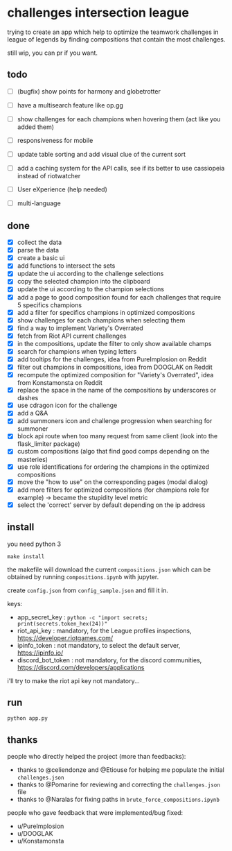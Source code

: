 # challenges intersection league

trying to create an app which help to optimize the teamwork challenges in league of legends by finding compositions that contain the most challenges.

still wip, you can pr if you want.

## todo
- [ ] (bugfix) show points for harmony and globetrotter
- [ ] have a multisearch feature like op.gg
- [ ] show challenges for each champions when hovering them (act like you added them)
- [ ] responsiveness for mobile
- [ ] update table sorting and add visual clue of the current sort
- [ ] add a caching system for the API calls, see if its better to use cassiopeia instead of riotwatcher
- [ ] User eXperience (help needed)
- [ ] multi-language


## done
- [x] collect the data
- [x] parse the data
- [x] create a basic ui
- [x] add functions to intersect the sets
- [x] update the ui according to the challenge selections
- [x] copy the selected champion into the clipboard
- [x] update the ui according to the champion selections
- [x] add a page to good composition found for each challenges that require 5 specifics champions
- [x] add a filter for specifics champions in optimized compositions
- [x] show challenges for each champions when selecting them 
- [x] find a way to implement Variety's Overrated
- [x] fetch from Riot API current challenges
- [x] in the compositions, update the filter to only show available champs
- [x] search for champions when typing letters
- [x] add tooltips for the challenges, idea from PureImplosion on Reddit
- [x] filter out champions in compositions, idea from DOOGLAK on Reddit
- [x] recompute the optimized composition for "Variety's Overrated", idea from Konstamonsta on Reddit
- [x] replace the space in the name of the compositions by underscores or dashes
- [x] use cdragon icon for the challenge
- [x] add a Q&A
- [x] add summoners icon and challenge progression when searching for summoner
- [x] block api route when too many request from same client (look into the flask_limiter package)
- [x] custom compositions (algo that find good comps depending on the masteries)
- [x] use role identifications for ordering the champions in the optimized compositions
- [x] move the "how to use" on the corresponding pages (modal dialog)
- [x] add more filters for optimized compositions (for champions role for example) -> became the stupidity level metric
- [x] select the 'correct' server by default depending on the ip address

## install
you need python 3

```
make install
```

the makefile will download the current `compositions.json` which can be obtained by running `compositions.ipynb` with jupyter.

create `config.json` from `config_sample.json` and fill it in.

keys:
- app_secret_key : `python -c "import secrets; print(secrets.token_hex(24))"`
- riot_api_key : mandatory, for the League profiles inspections, https://developer.riotgames.com/
- ipinfo_token : not mandatory, to select the default server, https://ipinfo.io/
- discord_bot_token : not mandatory, for the discord communities, https://discord.com/developers/applications

i'll try to make the riot api key not mandatory...

## run
```
python app.py
```

## thanks

people who directly helped the project (more than feedbacks):

- thanks to @celiendonze and @Etiouse for helping me populate the initial `challenges.json`
- thanks to @Pomarine for reviewing and correcting the `challenges.json` file
- thanks to @Naralas for fixing paths in `brute_force_compositions.ipynb`

people who gave feedback that were implemented/bug fixed:

- u/PureImplosion
- u/DOOGLAK
- u/Konstamonsta
